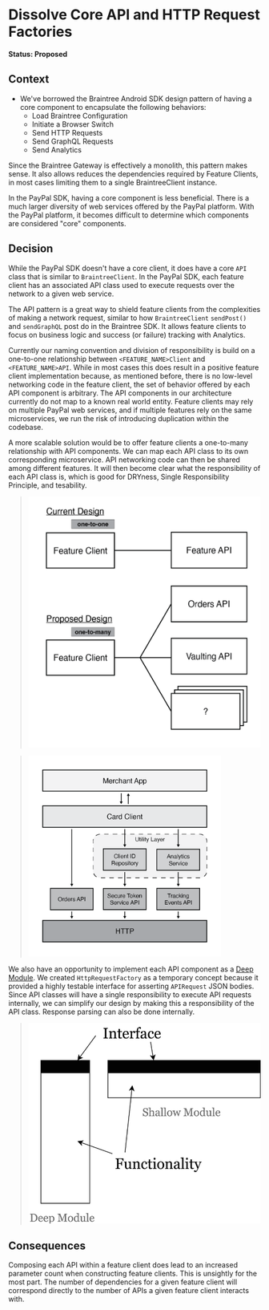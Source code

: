 # Dissolve Core API and HTTP Request Factories

**Status: Proposed**

## Context

- We've borrowed the Braintree Android SDK design pattern of having a core component to encapsulate the following behaviors:
  * Load Braintree Configuration
  * Initiate a Browser Switch
  * Send HTTP Requests
  * Send GraphQL Requests
  * Send Analytics

Since the Braintree Gateway is effectively a monolith, this pattern makes sense. It also allows reduces the dependencies required by Feature Clients, in most cases limiting them to a single BraintreeClient instance.

In the PayPal SDK, having a core component is less beneficial. There is a much larger diversity of web services offered by the PayPal platform. With the PayPal platform, it becomes difficult to determine which components are considered "core" components.

## Decision

While the PayPal SDK doesn't have a core client, it does have a core `API` class that is similar to `BraintreeClient`. In the PayPal SDK, each feature client has an associated API class used to execute requests over the network to a given web service.

The API pattern is a great way to shield feature clients from the complexities of making a network request, similar to how `BraintreeClient` `sendPost()` and `sendGraphQL` post do in the Braintree SDK. It allows feature clients to focus on business logic and success (or failure) tracking with Analytics.

Currently our naming convention and division of responsibility is build on a one-to-one relationship between `<FEATURE_NAME>Client` and `<FEATURE_NAME>API`. While in most cases this does result in a positive feature client implementation because, as mentioned before, there is no low-level networking code in the feature client, the set of behavior offered by each API component is arbitrary. The API components in our architecture currently do not map to a known real world entity. Feature clients may rely on multiple PayPal web services, and if multiple features rely on the same microservices, we run the risk of introducing duplication within the codebase.

A more scalable solution would be to offer feature clients a one-to-many relationship with API components. We can map each API class to its own corresponding microservice. API networking code can then be shared among different features. It will then become clear what the responsibility of each API class is, which is good for DRYness, Single Responsibility Principle, and tesability.

> <img src="./figure-multi-api-uml.png" height="500" alt="Example CardClient architecture without a Core API component">

> <img src="./figure-card-client-example.png" height="400" alt="Example CardClient architecture without a Core API component">

We also have an opportunity to implement each API component as a [Deep Module][1]. We created `HttpRequestFactory` as a temporary concept because it provided a highly testable interface for asserting `APIRequest` JSON bodies. Since API classes will have a single responsibility to execute API requests internally, we can simplify our design by making this a responsibility of the API class. Response parsing can also be done internally.

> <img src="./figure-deep-module-vs-shallow-module.png" height="400" alt="Example CardClient architecture without a Core API component">


## Consequences

Composing each API within a feature client does lead to an increased parameter count when constructing feature clients. This is unsightly for the most part. The number of dependencies for a given feature client will correspond directly to the number of APIs a given feature client interacts with.

[1]: https://nakabonne.dev/posts/depth-of-module/
